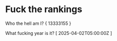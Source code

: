 # Fuck the rankings

Who the hell am I?
{ 13333155 }

What fucking year is it?
[ 2025-04-02T05:00:00Z ]
